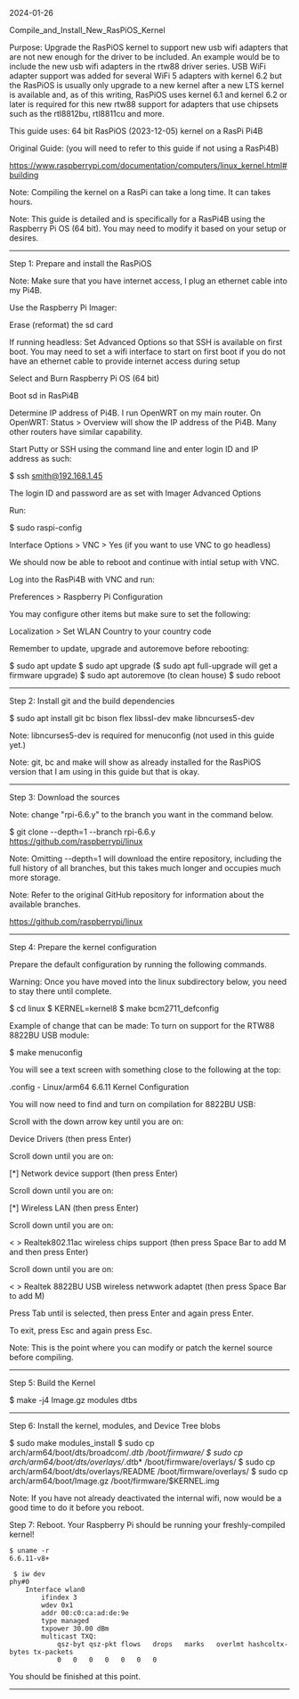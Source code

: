 2024-01-26

Compile_and_Install_New_RasPiOS_Kernel

Purpose: Upgrade the RasPiOS kernel to support new usb wifi adapters
that are not new enough for the driver to be included. An example
would be to include the new usb wifi adapters in the rtw88 driver series.
USB WiFi adapter support was added for several WiFi 5 adapters with kernel
6.2 but the RasPiOS is usually only upgrade to a new kernel after a new LTS
kernel is available and, as of this writing, RasPiOS uses kernel 6.1 and
kernel 6.2 or later is required for this new rtw88 support for adapters
that use chipsets such as the rtl8812bu, rtl8811cu and more.

This guide uses: 64 bit RasPiOS (2023-12-05) kernel on a RasPi Pi4B

Original Guide: (you will need to refer to this guide if not using a RasPi4B)

https://www.raspberrypi.com/documentation/computers/linux_kernel.html#building

Note: Compiling the kernel on a RasPi can take a long time. It can takes hours.

Note: This guide is detailed and is specifically for a RasPi4B
using the Raspberry Pi OS (64 bit). You may need to modify it
based on your setup or desires.

-----

Step 1: Prepare and install the RasPiOS

Note: Make sure that you have internet access, I plug an ethernet
cable into my Pi4B.

Use the Raspberry Pi Imager:

Erase (reformat) the sd card

If running headless: Set Advanced Options so that SSH is available
on first boot. You may need to set a wifi interface to start on
first boot if you do not have an ethernet cable to provide internet
access during setup

Select and Burn Raspberry Pi OS (64 bit)

Boot sd in RasPi4B

Determine IP address of Pi4B. I run OpenWRT on my main router. On
OpenWRT: Status > Overview will show the IP address of the Pi4B.
Many other routers have similar capability.

Start Putty or SSH using the command line and enter login ID and
IP address as such:

$ ssh smith@192.168.1.45

The login ID and password are as set with Imager Advanced Options

Run:

$ sudo raspi-config

Interface Options > VNC > Yes (if you want to use VNC to go headless)

We should now be able to reboot and continue with intial setup with VNC.

Log into the RasPi4B with VNC and run:

Preferences > Raspberry Pi Configuration

You may configure other items but make sure to set the following:

Localization > Set WLAN Country to your country code

Remember to update, upgrade and autoremove before rebooting:

$ sudo apt update
$ sudo apt upgrade ($ sudo apt full-upgrade will get a firmware upgrade)
$ sudo apt autoremove (to clean house)
$ sudo reboot

-----

Step 2: Install git and the build dependencies

$ sudo apt install git bc bison flex libssl-dev make libncurses5-dev

Note: libncurses5-dev is required for menuconfig (not used in this guide yet.)

Note: git, bc and make will show as already installed for the RasPiOS version
that I am using in this guide but that is okay.

-----

Step 3: Download the sources

Note: change "rpi-6.6.y" to the branch you want in the command below.

$ git clone --depth=1 --branch rpi-6.6.y https://github.com/raspberrypi/linux

Note: Omitting --depth=1 will download the entire repository, including the
full history of all branches, but this takes much longer and occupies much
more storage.

Note: Refer to the original GitHub repository for information about the
available branches.

https://github.com/raspberrypi/linux

-----

Step 4: Prepare the kernel configuration

Prepare the default configuration by running the following commands.

Warning: Once you have moved into the linux subdirectory below, you
need to stay there until complete.

$ cd linux
$ KERNEL=kernel8
$ make bcm2711_defconfig

Example of change that can be made: To turn on support for the RTW88 8822BU USB module:

$ make menuconfig

You will see a text screen with something close to the following at the
top:

 .config - Linux/arm64 6.6.11 Kernel Configuration
 
 You will now need to find and turn on compilation for 8822BU USB:
 
 Scroll with the down arrow key until you are on:
 
 Device Drivers (then press Enter)
 
 Scroll down until you are on:
 
 [*] Network device support (then press Enter)
 
 Scroll down until you are on:
  
 [*] Wireless LAN  (then press Enter)
 
 Scroll down until you are on:
 
 < > Realtek802.11ac wireless chips support (then press Space Bar to add M and then press Enter)
 
 Scroll down until you are on:
 
 < > Realtek 8822BU USB wireless netwwork adaptet (then press Space Bar to add M)
 
 Press Tab until <Save> is selected, then press Enter and again press Enter.
 
 To exit, press Esc and again press Esc.
 

Note: This is the point where you can modify or patch the kernel
source before compiling.

-----

Step 5: Build the Kernel

$ make -j4 Image.gz modules dtbs

-----

Step 6: Install the kernel, modules, and Device Tree blobs

$ sudo make modules_install
$ sudo cp arch/arm64/boot/dts/broadcom/*.dtb /boot/firmware/
$ sudo cp arch/arm64/boot/dts/overlays/*.dtb* /boot/firmware/overlays/
$ sudo cp arch/arm64/boot/dts/overlays/README /boot/firmware/overlays/
$ sudo cp arch/arm64/boot/Image.gz /boot/firmware/$KERNEL.img

Note: If you have not already deactivated the internal wifi, now would
be a good time to do it before you reboot.

Step 7: Reboot. Your Raspberry Pi should be running your freshly-compiled kernel!

```
$ uname -r
6.6.11-v8+

```

```
 $ iw dev
phy#0
	Interface wlan0
		ifindex 3
		wdev 0x1
		addr 00:c0:ca:ad:de:9e
		type managed
		txpower 30.00 dBm
		multicast TXQ:
			qsz-byt	qsz-pkt	flows	drops	marks	overlmt	hashcoltx-bytes	tx-packets
			0	0	0	0	0	0	0
```

You should be finished at this point.

-----
